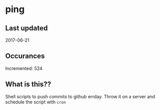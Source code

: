 # ping

## Last updated
2017-06-21

## Occurances
Incremented: 524

## What is this??
Shell scripts to push commits to github errday. Throw it on a server and schedule the script with `cron`


